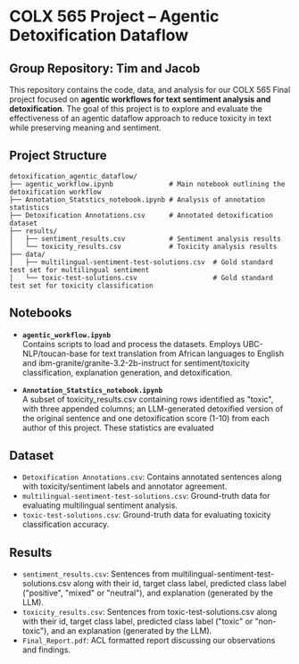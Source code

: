 # COLX 565 Project – Agentic Detoxification Dataflow

## Group Repository: Tim and Jacob

This repository contains the code, data, and analysis for our COLX 565 Final project focused on **agentic workflows for text sentiment analysis and detoxification**. The goal of this project is to explore and evaluate the effectiveness of an agentic dataflow approach to reduce toxicity in text while preserving meaning and sentiment.

## Project Structure
```plaintext
detoxification_agentic_dataflow/
├── agentic_workflow.ipynb              # Main notebook outlining the detoxification workflow
├── Annotation_Statstics_notebook.ipynb # Analysis of annotation statistics
├── Detoxification Annotations.csv      # Annotated detoxification dataset 
├── results/
│   ├── sentiment_results.csv           # Sentiment analysis results
│   └── toxicity_results.csv            # Toxicity analysis results
├── data/
│   ├── multilingual-sentiment-test-solutions.csv  # Gold standard test set for multilingual sentiment
│   └── toxic-test-solutions.csv                   # Gold standard test set for toxicity classification
```

## Notebooks

- **`agentic_workflow.ipynb`**  
  Contains scripts to load and process the datasets. Employs UBC-NLP/toucan-base for text translation from African languages to English and ibm-granite/granite-3.2-2b-instruct for sentiment/toxicity classification, explanation generation, and detoxification.

- **`Annotation_Statstics_notebook.ipynb`**  
  A subset of toxicity_results.csv containing rows identified as "toxic", with three appended columns; an LLM-generated detoxified version of the original sentence and one detoxification score (1-10) from each author of this project. These statistics are evaluated 

## Dataset

- `Detoxification Annotations.csv`: Contains annotated sentences along with toxicity/sentiment labels and annotator agreement.
- `multilingual-sentiment-test-solutions.csv`: Ground-truth data for evaluating multilingual sentiment analysis.
- `toxic-test-solutions.csv`: Ground-truth data for evaluating toxicity classification accuracy.

## Results

- `sentiment_results.csv`: Sentences from multilingual-sentiment-test-solutions.csv along with their id, target class label, predicted class label ("positive", "mixed" or "neutral"), and explanation (generated by the LLM). 
- `toxicity_results.csv`: Sentences from toxic-test-solutions.csv along with their id, target class label, predicted class label ("toxic" or "non-toxic"), and an explanation (generated by the LLM).
- `Final_Report.pdf`: ACL formatted report discussing our observations and findings.
